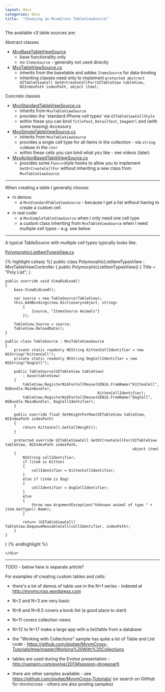 ```yaml
---
layout: docs
categories: docs
title:  "Choosing an MvvmCross TableViewSource"
---
```


The available v3 table sources are:

Abstract classes

 - [MvxBaseTableViewSource][1] 
   - base functionality only 
   - no `ItemsSource` - generally not used directly
 - [MvxTableViewSource.cs][2] 
   - inherits from the basetable and addes `ItemsSource` for data-binding
   - inheriting classes need only to implement `protected abstract UITableViewCell GetOrCreateCellFor(UITableView tableView, NSIndexPath indexPath, object item);`

Concrete classes

 - [MvxStandardTableViewSource.cs][3]
   - inherits from `MvxTableViewSource`
   - provides the 'standard iPhone cell types' via `UITableViewCellStyle` 
   - within these you can bind `TitleText`, `DetailText`, `ImageUrl` and (with some teasing) Accessory
 - [MvxSimpleTableViewSource.cs][4]
   - inherits from `MvxTableViewSource`
   - provides a single cell type for all items in the collection - via `string nibName` in the `ctor`
   - within these cells you can bind what you like - see videos (later)
 - [MvxActionBasedTableViewSource.cs][5] 
   - provides some `Func<>`style hooks to allow you to implement `GetOrCreateCellFor` without inheriting a new class from `MvxTableViewSource`

---------

When creating a table I generally choose:

- in demos:
  - a `MvxStandardTableViewSource` - because I get a list without having to create a custom cell
- in real code:
  - a `MvxSimpleTableViewSource` when I only need one cell type
  - a custom class inheriting from `MvxTableViewSource` when I need multiple cell types - e.g. see below

-----

A typical TableSource with multiple cell types typically looks like:

<div class="section-container tabs" data-section="tabs" data-options="deep_linking: false">
  <div class="section">
    <p class="title"><a href="https://github.com/slodge/MvvmCross-Tutorials/blob/master/Working%20With%20Collections/Collections.Touch/Views/Samples/PolymorphicListItemTypesView.cs">PolymorphicListItemTypesView.cs</a></p>
    <div class="content" data-slug="">

{% highlight csharp %}
public class PolymorphicListItemTypesView : MvxTableViewController
{
    public PolymorphicListItemTypesView()
    {
        Title = "Poly List";
    }

    public override void ViewDidLoad()
    {
        base.ViewDidLoad();

        var source = new TableSource(TableView);
        this.AddBindings(new Dictionary<object, string>
            {
                {source, "ItemsSource Animals"}
            });

        TableView.Source = source;
        TableView.ReloadData();
    }

    public class TableSource : MvxTableViewSource
    {
        private static readonly NSString KittenCellIdentifier = new NSString("KittenCell");
        private static readonly NSString DogCellIdentifier = new NSString("DogCell");

        public TableSource(UITableView tableView)
            : base(tableView)
        {
            tableView.RegisterNibForCellReuse(UINib.FromName("KittenCell", NSBundle.MainBundle),
                                              KittenCellIdentifier);
            tableView.RegisterNibForCellReuse(UINib.FromName("DogCell", NSBundle.MainBundle), DogCellIdentifier);
        }

        public override float GetHeightForRow(UITableView tableView, NSIndexPath indexPath)
        {
            return KittenCell.GetCellHeight();
        }

        protected override UITableViewCell GetOrCreateCellFor(UITableView tableView, NSIndexPath indexPath,
                                                              object item)
        {
            NSString cellIdentifier;
            if (item is Kitten)
            {
                cellIdentifier = KittenCellIdentifier;
            }
            else if (item is Dog)
            {
                cellIdentifier = DogCellIdentifier;
            }
            else
            {
                throw new ArgumentException("Unknown animal of type " + item.GetType().Name);
            }

            return (UITableViewCell) TableView.DequeueReusableCell(cellIdentifier, indexPath);
        }
    }
}
{% endhighlight %}

    </div>
  </div>
</div>



------------

TODO - below here is separate article?

For examples of creating custom tables and cells:

- there's a lot of demos of table use in the N+1 series - indexed at http://mvvmcross.wordpress.com

 - N=2 and N=3 are very basic
 - N=6 and N=6.5 covers a book list (a good place to start)
 - N=11 covers collection views
 - N=12 to N=17 make a large app with a list/table from a database

- the "Working with Collections" sample has quite a lot of Table and List code - https://github.com/slodge/MvvmCross-Tutorials/tree/master/Working%20With%20Collections

- tables are used during the Evolve presentation - http://xamarin.com/evolve/2013#session-dnoeeoarfj

- there are other samples available - see https://github.com/slodge/MvvmCross-Tutorials/ (or search on GitHub for mvvmcross - others are also posting samples)


  [1]: https://github.com/slodge/MvvmCross/blob/v3/Cirrious/Cirrious.MvvmCross.Binding.Touch/Views/MvxBaseTableViewSource.cs
  [2]: https://github.com/slodge/MvvmCross/blob/v3/Cirrious/Cirrious.MvvmCross.Binding.Touch/Views/MvxTableViewSource.cs
  [3]: https://github.com/slodge/MvvmCross/blob/v3/Cirrious/Cirrious.MvvmCross.Binding.Touch/Views/MvxStandardTableViewSource.cs
  [4]: https://github.com/slodge/MvvmCross/blob/v3/Cirrious/Cirrious.MvvmCross.Binding.Touch/Views/MvxSimpleTableViewSource.cs
  [5]: https://github.com/slodge/MvvmCross/blob/v3/Cirrious/Cirrious.MvvmCross.Binding.Touch/Views/MvxActionBasedTableViewSource.cs
  [6]: https://github.com/slodge/MvvmCross-Tutorials/blob/master/Working%20With%20Collections/Collections.Touch/Views/Samples/PolymorphicListItemTypesView.cs
  
